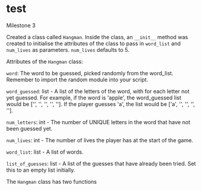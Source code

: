 # test

Milestone 3

Created a class called `Hangman`. Inside the class, an `__init__` method was created to initialise the attributes of the class to pass in `word_list` and `num_lives` as           parameters. `num_lives` defaults to 5.

Attributes of the `Hangman` class:

  `word`: The word to be guessed, picked randomly from the word_list. Remember to import the random module into your script.
  
  `word_guessed`: list - A list of the letters of the word, with for each letter not yet guessed. For example, if the word is 'apple', the word_guessed list would be ['', '', '', '', '']. If the player guesses 'a', the list would be ['a', '', '', '', ''].
  
  `num_letters`: int - The number of UNIQUE letters in the word that have not been guessed yet.
  
  `num_lives`: int - The number of lives the player has at the start of the game.
  
  `word_list`: list - A list of words.
  
  `list_of_guesses`: list - A list of the guesses that have already been tried. Set this to an empty list initially.
  
  The `Hangman` class has two functions
